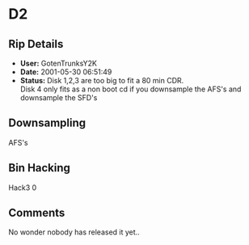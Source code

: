 # D2

## Rip Details

- **User:** GotenTrunksY2K
- **Date:** 2001-05-30 06:51:49
- **Status:** Disk 1,2,3 are too big to fit a 80 min CDR.<br />Disk 4 only fits as a non boot cd if  you downsample the AFS's and downsample the SFD's

## Downsampling

AFS's

## Bin Hacking

Hack3 0

## Comments

No wonder nobody has released it yet..

